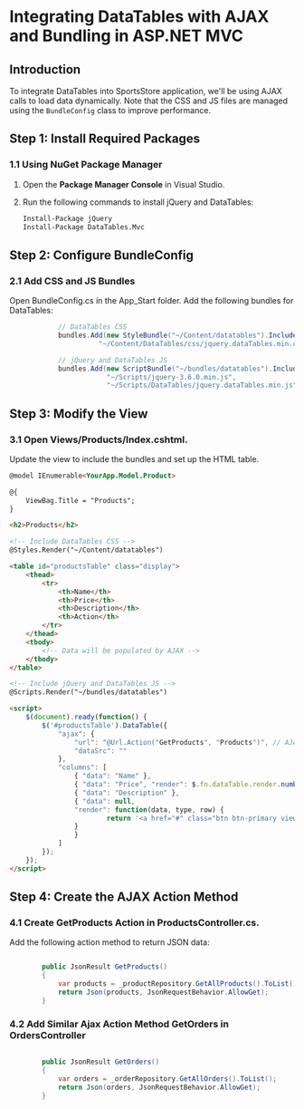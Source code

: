 # Integrating DataTables with AJAX and Bundling in ASP.NET MVC

## Introduction

To integrate DataTables into SportsStore application, we'll be using AJAX calls to load data dynamically. Note that the CSS and JS files are managed using the `BundleConfig` class to improve performance.


## Step 1: Install Required Packages

### 1.1 Using NuGet Package Manager

1. Open the **Package Manager Console** in Visual Studio.
2. Run the following commands to install jQuery and DataTables:

   ```bash
   Install-Package jQuery
   Install-Package DataTables.Mvc

## Step 2: Configure BundleConfig
### 2.1 Add CSS and JS Bundles
Open BundleConfig.cs in the App_Start folder.
Add the following bundles for DataTables:


```csharp
            // DataTables CSS
            bundles.Add(new StyleBundle("~/Content/datatables").Include(
                      "~/Content/DataTables/css/jquery.dataTables.min.css"));

            // jQuery and DataTables JS
            bundles.Add(new ScriptBundle("~/bundles/datatables").Include(
                        "~/Scripts/jquery-3.6.0.min.js",
                        "~/Scripts/DataTables/jquery.dataTables.min.js"));
 ```

## Step 3: Modify the View
### 3.1 Open Views/Products/Index.cshtml.
Update the view to include the bundles and set up the HTML table.
```html
@model IEnumerable<YourApp.Model.Product>

@{
    ViewBag.Title = "Products";
}

<h2>Products</h2>

<!-- Include DataTables CSS -->
@Styles.Render("~/Content/datatables")

<table id="productsTable" class="display">
    <thead>
        <tr>
            <th>Name</th>
            <th>Price</th>
            <th>Description</th>
            <th>Action</th>
        </tr>
    </thead>
    <tbody>
        <!-- Data will be populated by AJAX -->
    </tbody>
</table>

<!-- Include jQuery and DataTables JS -->
@Scripts.Render("~/bundles/datatables")

<script>
    $(document).ready(function() {
        $('#productsTable').DataTable({
            "ajax": {
                "url": "@Url.Action("GetProducts", "Products")", // AJAX call to fetch data
                "dataSrc": ""
            },
            "columns": [
                { "data": "Name" },
                { "data": "Price", "render": $.fn.dataTable.render.number(',', '.', 2, '$') },
                { "data": "Description" },
                { "data": null, 
                "render": function(data, type, row) {
                        return '<a href="#" class="btn btn-primary view">View</a>';
                }
                }
            ]
        });
    });
</script>
```
## Step 4: Create the AJAX Action Method
### 4.1 Create GetProducts Action in  ProductsController.cs.
Add the following action method to return JSON data:
```csharp

        public JsonResult GetProducts()
        {
            var products = _productRepository.GetAllProducts().ToList();
            return Json(products, JsonRequestBehavior.AllowGet);
        }
```

### 4.2 Add Similar Ajax Action Method GetOrders in OrdersController 

```csharp

        public JsonResult GetOrders()
        {
            var orders = _orderRepository.GetAllOrders().ToList();
            return Json(orders, JsonRequestBehavior.AllowGet);
        }
```
